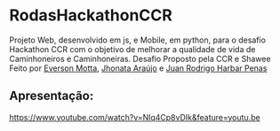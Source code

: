 # RodasHackathonCCR
Projeto Web, desenvolvido em js, e Mobile, em python, para o desafio Hackathon CCR com o objetivo de melhorar a qualidade de vida de Caminhoneiros e Caminhoneiras. Desafio Proposto pela CCR e Shawee
Feito por [Everson Motta](https://www.linkedin.com/in/everson-motta-b76673100/), [Jhonata Araújo](https://www.linkedin.com/in/jhonatavinicius2488/) e [Juan Rodrigo Harbar Penas](https://www.linkedin.com/in/juan-rodrigo-harbar-penas-296321129/)

## Apresentação:
https://www.youtube.com/watch?v=Nlq4Cp8vDIk&feature=youtu.be
